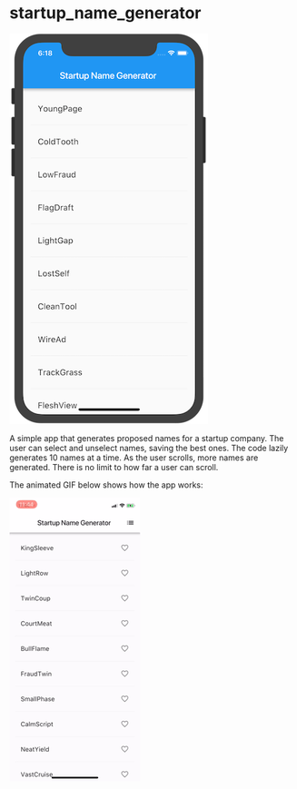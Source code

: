 # startup_name_generator

![](https://github.com/JamalAbdulrazik/startub-name-generator/blob/fd8bd09f7cd6a5e9bec4480f852ad1e2b5f66000/ios_pic.png)


A simple app that generates proposed names for a startup company. The user can select and unselect names, saving the best ones. The code lazily generates 10 names at a time. As the user scrolls, more names are generated. There is no limit to how far a user can scroll.

The animated GIF below shows how the app works: 

![](https://github.com/JamalAbdulrazik/startub-name-generator/blob/d312ae12ba23bd36922f842d8bb67ba197b11e96/gif.gif)



